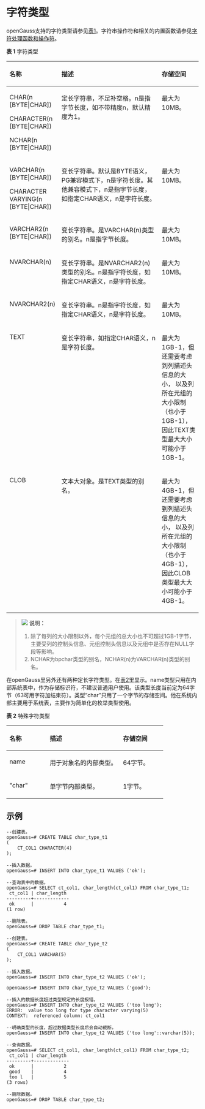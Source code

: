 # 字符类型<a name="ZH-CN_TOPIC_0289900587"></a>

openGauss支持的字符类型请参见[表1](#zh-cn_topic_0283136755_zh-cn_topic_0237121950_zh-cn_topic_0059777889_zh-cn_topic_0058966269_table29186418)。字符串操作符和相关的内置函数请参见[字符处理函数和操作符](字符处理函数和操作符.md)。

**表 1**  字符类型

<a name="zh-cn_topic_0283136755_zh-cn_topic_0237121950_zh-cn_topic_0059777889_zh-cn_topic_0058966269_table29186418"></a>
<table><thead align="left"><tr id="zh-cn_topic_0283136755_zh-cn_topic_0237121950_zh-cn_topic_0059777889_zh-cn_topic_0058966269_row3929052"><th class="cellrowborder" valign="top" width="26%" id="mcps1.2.4.1.1"><p id="zh-cn_topic_0283136755_zh-cn_topic_0237121950_zh-cn_topic_0059777889_zh-cn_topic_0058966269_p49817820"><a name="zh-cn_topic_0283136755_zh-cn_topic_0237121950_zh-cn_topic_0059777889_zh-cn_topic_0058966269_p49817820"></a><a name="zh-cn_topic_0283136755_zh-cn_topic_0237121950_zh-cn_topic_0059777889_zh-cn_topic_0058966269_p49817820"></a>名称</p>
</th>
<th class="cellrowborder" valign="top" width="53%" id="mcps1.2.4.1.2"><p id="zh-cn_topic_0283136755_zh-cn_topic_0237121950_zh-cn_topic_0059777889_zh-cn_topic_0058966269_p8711637"><a name="zh-cn_topic_0283136755_zh-cn_topic_0237121950_zh-cn_topic_0059777889_zh-cn_topic_0058966269_p8711637"></a><a name="zh-cn_topic_0283136755_zh-cn_topic_0237121950_zh-cn_topic_0059777889_zh-cn_topic_0058966269_p8711637"></a>描述</p>
</th>
<th class="cellrowborder" valign="top" width="21%" id="mcps1.2.4.1.3"><p id="zh-cn_topic_0283136755_zh-cn_topic_0237121950_zh-cn_topic_0059777889_zh-cn_topic_0058966269_p34553966"><a name="zh-cn_topic_0283136755_zh-cn_topic_0237121950_zh-cn_topic_0059777889_zh-cn_topic_0058966269_p34553966"></a><a name="zh-cn_topic_0283136755_zh-cn_topic_0237121950_zh-cn_topic_0059777889_zh-cn_topic_0058966269_p34553966"></a>存储空间</p>
</th>
</tr>
</thead>
<tbody><tr id="zh-cn_topic_0283136755_zh-cn_topic_0237121950_zh-cn_topic_0059777889_zh-cn_topic_0058966269_row47407823"><td class="cellrowborder" valign="top" width="26%" headers="mcps1.2.4.1.1 "><p id="zh-cn_topic_0283136755_zh-cn_topic_0237121950_zh-cn_topic_0059777889_zh-cn_topic_0058966269_p14828449"><a name="zh-cn_topic_0283136755_zh-cn_topic_0237121950_zh-cn_topic_0059777889_zh-cn_topic_0058966269_p14828449"></a><a name="zh-cn_topic_0283136755_zh-cn_topic_0237121950_zh-cn_topic_0059777889_zh-cn_topic_0058966269_p14828449"></a>CHAR(n [BYTE|CHAR])</p>
<p id="zh-cn_topic_0283136755_zh-cn_topic_0237121950_zh-cn_topic_0059777889_a43573b076a65437daa17aab83acb9fa3"><a name="zh-cn_topic_0283136755_zh-cn_topic_0237121950_zh-cn_topic_0059777889_a43573b076a65437daa17aab83acb9fa3"></a><a name="zh-cn_topic_0283136755_zh-cn_topic_0237121950_zh-cn_topic_0059777889_a43573b076a65437daa17aab83acb9fa3"></a>CHARACTER(n [BYTE|CHAR])</p>
<p id="zh-cn_topic_0283136755_zh-cn_topic_0237121950_zh-cn_topic_0059777889_ae30552cd3e8f4ffabd99de4be254a248"><a name="zh-cn_topic_0283136755_zh-cn_topic_0237121950_zh-cn_topic_0059777889_ae30552cd3e8f4ffabd99de4be254a248"></a><a name="zh-cn_topic_0283136755_zh-cn_topic_0237121950_zh-cn_topic_0059777889_ae30552cd3e8f4ffabd99de4be254a248"></a>NCHAR(n [BYTE|CHAR])</p>
</td>
<td class="cellrowborder" valign="top" width="53%" headers="mcps1.2.4.1.2 "><p id="zh-cn_topic_0283136755_zh-cn_topic_0237121950_zh-cn_topic_0059777889_zh-cn_topic_0058966269_p60253707"><a name="zh-cn_topic_0283136755_zh-cn_topic_0237121950_zh-cn_topic_0059777889_zh-cn_topic_0058966269_p60253707"></a><a name="zh-cn_topic_0283136755_zh-cn_topic_0237121950_zh-cn_topic_0059777889_zh-cn_topic_0058966269_p60253707"></a>定长字符串，不足补空格。n是指字节长度，如不带精度n，默认精度为1。</p>
</td>
<td class="cellrowborder" valign="top" width="21%" headers="mcps1.2.4.1.3 "><p id="zh-cn_topic_0283136755_zh-cn_topic_0237121950_zh-cn_topic_0059777889_zh-cn_topic_0058966269_p48712118"><a name="zh-cn_topic_0283136755_zh-cn_topic_0237121950_zh-cn_topic_0059777889_zh-cn_topic_0058966269_p48712118"></a><a name="zh-cn_topic_0283136755_zh-cn_topic_0237121950_zh-cn_topic_0059777889_zh-cn_topic_0058966269_p48712118"></a>最大为10MB。</p>
</td>
</tr>
<tr id="zh-cn_topic_0283136755_zh-cn_topic_0237121950_zh-cn_topic_0059777889_zh-cn_topic_0058966269_row35755883"><td class="cellrowborder" valign="top" width="26%" headers="mcps1.2.4.1.1 "><p id="zh-cn_topic_0283136755_zh-cn_topic_0237121950_zh-cn_topic_0059777889_zh-cn_topic_0058966269_p10545434"><a name="zh-cn_topic_0283136755_zh-cn_topic_0237121950_zh-cn_topic_0059777889_zh-cn_topic_0058966269_p10545434"></a><a name="zh-cn_topic_0283136755_zh-cn_topic_0237121950_zh-cn_topic_0059777889_zh-cn_topic_0058966269_p10545434"></a>VARCHAR(n [BYTE|CHAR])</p>
<p id="zh-cn_topic_0283136755_zh-cn_topic_0237121950_zh-cn_topic_0059777889_a1df97d3ea8c543498935d676762f6f0b"><a name="zh-cn_topic_0283136755_zh-cn_topic_0237121950_zh-cn_topic_0059777889_a1df97d3ea8c543498935d676762f6f0b"></a><a name="zh-cn_topic_0283136755_zh-cn_topic_0237121950_zh-cn_topic_0059777889_a1df97d3ea8c543498935d676762f6f0b"></a>CHARACTER VARYING(n [BYTE|CHAR])</p>
</td>
<td class="cellrowborder" valign="top" width="53%" headers="mcps1.2.4.1.2 "><p id="zh-cn_topic_0283136755_zh-cn_topic_0237121950_zh-cn_topic_0059777889_zh-cn_topic_0058966269_p48873821"><a name="zh-cn_topic_0283136755_zh-cn_topic_0237121950_zh-cn_topic_0059777889_zh-cn_topic_0058966269_p48873821"></a><a name="zh-cn_topic_0283136755_zh-cn_topic_0237121950_zh-cn_topic_0059777889_zh-cn_topic_0058966269_p48873821"></a>变长字符串。默认是BYTE语义，PG兼容模式下，n是字符长度。其他兼容模式下，n是指字节长度，如指定CHAR语义，n是字符长度。</p>
</td>
<td class="cellrowborder" valign="top" width="21%" headers="mcps1.2.4.1.3 "><p id="zh-cn_topic_0283136755_zh-cn_topic_0237121950_zh-cn_topic_0059777889_zh-cn_topic_0058966269_p66465437"><a name="zh-cn_topic_0283136755_zh-cn_topic_0237121950_zh-cn_topic_0059777889_zh-cn_topic_0058966269_p66465437"></a><a name="zh-cn_topic_0283136755_zh-cn_topic_0237121950_zh-cn_topic_0059777889_zh-cn_topic_0058966269_p66465437"></a>最大为10MB。</p>
</td>
</tr>
<tr id="zh-cn_topic_0283136755_zh-cn_topic_0237121950_zh-cn_topic_0059777889_zh-cn_topic_0058966269_row61318023"><td class="cellrowborder" valign="top" width="26%" headers="mcps1.2.4.1.1 "><p id="zh-cn_topic_0283136755_zh-cn_topic_0237121950_zh-cn_topic_0059777889_zh-cn_topic_0058966269_p703948"><a name="zh-cn_topic_0283136755_zh-cn_topic_0237121950_zh-cn_topic_0059777889_zh-cn_topic_0058966269_p703948"></a><a name="zh-cn_topic_0283136755_zh-cn_topic_0237121950_zh-cn_topic_0059777889_zh-cn_topic_0058966269_p703948"></a>VARCHAR2(n [BYTE|CHAR])</p>
</td>
<td class="cellrowborder" valign="top" width="53%" headers="mcps1.2.4.1.2 "><p id="zh-cn_topic_0283136755_zh-cn_topic_0237121950_zh-cn_topic_0059777889_zh-cn_topic_0058966269_p57019842"><a name="zh-cn_topic_0283136755_zh-cn_topic_0237121950_zh-cn_topic_0059777889_zh-cn_topic_0058966269_p57019842"></a><a name="zh-cn_topic_0283136755_zh-cn_topic_0237121950_zh-cn_topic_0059777889_zh-cn_topic_0058966269_p57019842"></a>变长字符串。是VARCHAR(n)类型的别名。n是指字节长度。</p>
</td>
<td class="cellrowborder" valign="top" width="21%" headers="mcps1.2.4.1.3 "><p id="zh-cn_topic_0283136755_zh-cn_topic_0237121950_zh-cn_topic_0059777889_zh-cn_topic_0058966269_p55204496"><a name="zh-cn_topic_0283136755_zh-cn_topic_0237121950_zh-cn_topic_0059777889_zh-cn_topic_0058966269_p55204496"></a><a name="zh-cn_topic_0283136755_zh-cn_topic_0237121950_zh-cn_topic_0059777889_zh-cn_topic_0058966269_p55204496"></a>最大为10MB。</p>
</td>
</tr>
<tr id="row936115210819"><td class="cellrowborder" valign="top" width="26%" headers="mcps1.2.4.1.1 "><p id="p1349671213814"><a name="p1349671213814"></a><a name="p1349671213814"></a>NVARCHAR(n)</p>
</td>
<td class="cellrowborder" valign="top" width="53%" headers="mcps1.2.4.1.2 "><p id="p64967129818"><a name="p64967129818"></a><a name="p64967129818"></a>变长字符串。是NVARCHAR2(n)类型的别名。n是指字符长度，如指定CHAR语义，n是字符长度。</p>
</td>
<td class="cellrowborder" valign="top" width="21%" headers="mcps1.2.4.1.3 "><p id="p04961126816"><a name="p04961126816"></a><a name="p04961126816"></a>最大为10MB。</p>
</td>
</tr>
<tr id="zh-cn_topic_0283136755_zh-cn_topic_0237121950_zh-cn_topic_0059777889_zh-cn_topic_0058966269_row26286999"><td class="cellrowborder" valign="top" width="26%" headers="mcps1.2.4.1.1 "><p id="zh-cn_topic_0283136755_zh-cn_topic_0237121950_zh-cn_topic_0059777889_zh-cn_topic_0058966269_p48872202"><a name="zh-cn_topic_0283136755_zh-cn_topic_0237121950_zh-cn_topic_0059777889_zh-cn_topic_0058966269_p48872202"></a><a name="zh-cn_topic_0283136755_zh-cn_topic_0237121950_zh-cn_topic_0059777889_zh-cn_topic_0058966269_p48872202"></a>NVARCHAR2(n)</p>
</td>
<td class="cellrowborder" valign="top" width="53%" headers="mcps1.2.4.1.2 "><p id="zh-cn_topic_0283136755_zh-cn_topic_0237121950_zh-cn_topic_0059777889_zh-cn_topic_0058966269_p66334269"><a name="zh-cn_topic_0283136755_zh-cn_topic_0237121950_zh-cn_topic_0059777889_zh-cn_topic_0058966269_p66334269"></a><a name="zh-cn_topic_0283136755_zh-cn_topic_0237121950_zh-cn_topic_0059777889_zh-cn_topic_0058966269_p66334269"></a>变长字符串。n是指字符长度，如指定CHAR语义，n是字符长度。</p>
</td>
<td class="cellrowborder" valign="top" width="21%" headers="mcps1.2.4.1.3 "><p id="zh-cn_topic_0283136755_zh-cn_topic_0237121950_zh-cn_topic_0059777889_zh-cn_topic_0058966269_p4366680"><a name="zh-cn_topic_0283136755_zh-cn_topic_0237121950_zh-cn_topic_0059777889_zh-cn_topic_0058966269_p4366680"></a><a name="zh-cn_topic_0283136755_zh-cn_topic_0237121950_zh-cn_topic_0059777889_zh-cn_topic_0058966269_p4366680"></a>最大为10MB。</p>
</td>
</tr>
<tr id="zh-cn_topic_0283136755_zh-cn_topic_0237121950_zh-cn_topic_0059777889_zh-cn_topic_0058966269_row61434756"><td class="cellrowborder" valign="top" width="26%" headers="mcps1.2.4.1.1 "><p id="zh-cn_topic_0283136755_zh-cn_topic_0237121950_zh-cn_topic_0059777889_zh-cn_topic_0058966269_p51104240"><a name="zh-cn_topic_0283136755_zh-cn_topic_0237121950_zh-cn_topic_0059777889_zh-cn_topic_0058966269_p51104240"></a><a name="zh-cn_topic_0283136755_zh-cn_topic_0237121950_zh-cn_topic_0059777889_zh-cn_topic_0058966269_p51104240"></a>TEXT</p>
</td>
<td class="cellrowborder" valign="top" width="53%" headers="mcps1.2.4.1.2 "><p id="zh-cn_topic_0283136755_zh-cn_topic_0237121950_zh-cn_topic_0059777889_zh-cn_topic_0058966269_p32527216"><a name="zh-cn_topic_0283136755_zh-cn_topic_0237121950_zh-cn_topic_0059777889_zh-cn_topic_0058966269_p32527216"></a><a name="zh-cn_topic_0283136755_zh-cn_topic_0237121950_zh-cn_topic_0059777889_zh-cn_topic_0058966269_p32527216"></a>变长字符串，如指定CHAR语义，n是字符长度。</p>
</td>
<td class="cellrowborder" valign="top" width="21%" headers="mcps1.2.4.1.3 "><p id="zh-cn_topic_0283136755_p179753542501"><a name="zh-cn_topic_0283136755_p179753542501"></a><a name="zh-cn_topic_0283136755_p179753542501"></a>最大为1GB-1，但还需要考虑到列描述头信息的大小， 以及列所在元组的大小限制（也小于1GB-1），因此TEXT类型最大大小可能小于1GB-1。</p>
</td>
</tr>
<tr id="zh-cn_topic_0283136755_row3614101912518"><td class="cellrowborder" valign="top" width="26%" headers="mcps1.2.4.1.1 "><p id="zh-cn_topic_0283136755_p82741626115115"><a name="zh-cn_topic_0283136755_p82741626115115"></a><a name="zh-cn_topic_0283136755_p82741626115115"></a>CLOB</p>
</td>
<td class="cellrowborder" valign="top" width="53%" headers="mcps1.2.4.1.2 "><p id="zh-cn_topic_0283136755_p5275132610513"><a name="zh-cn_topic_0283136755_p5275132610513"></a><a name="zh-cn_topic_0283136755_p5275132610513"></a>文本大对象。是TEXT类型的别名。</p>
</td>
<td class="cellrowborder" valign="top" width="21%" headers="mcps1.2.4.1.3 "><p id="zh-cn_topic_0283136755_p15491232135111"><a name="zh-cn_topic_0283136755_p15491232135111"></a><a name="zh-cn_topic_0283136755_p15491232135111"></a>最大为4GB-1，但还需要考虑到列描述头信息的大小， 以及列所在元组的大小限制（也小于4GB-1），因此CLOB类型最大大小可能小于4GB-1。</p>
</td>
</tr>
</tbody>
</table>

>![](public_sys-resources/icon-note.gif) **说明：** 
>
>1.  除了每列的大小限制以外，每个元组的总大小也不可超过1GB-1字节，主要受列的控制头信息、元组控制头信息以及元组中是否存在NULL字段等影响。
>2.  NCHAR为bpchar类型的别名，NCHAR\(n\)为VARCHAR\(n\)类型的别名。

在openGauss里另外还有两种定长字符类型。在[表2](#zh-cn_topic_0283136755_zh-cn_topic_0237121950_zh-cn_topic_0059777889_tf74658686f5e4d979adf0ac04769ea16)里显示。name类型只用在内部系统表中，作为存储标识符，不建议普通用户使用。该类型长度当前定为64字节（63可用字符加结束符）。类型“char”只用了一个字节的存储空间。他在系统内部主要用于系统表，主要作为简单化的枚举类型使用。

**表 2**  特殊字符类型

<a name="zh-cn_topic_0283136755_zh-cn_topic_0237121950_zh-cn_topic_0059777889_tf74658686f5e4d979adf0ac04769ea16"></a>
<table><thead align="left"><tr id="zh-cn_topic_0283136755_zh-cn_topic_0237121950_zh-cn_topic_0059777889_re0c38be161454bb99fb56d330ee9b8c3"><th class="cellrowborder" valign="top" width="25.69%" id="mcps1.2.4.1.1"><p id="zh-cn_topic_0283136755_zh-cn_topic_0237121950_zh-cn_topic_0059777889_a33f5ac05b51d4727ba724d2c48228870"><a name="zh-cn_topic_0283136755_zh-cn_topic_0237121950_zh-cn_topic_0059777889_a33f5ac05b51d4727ba724d2c48228870"></a><a name="zh-cn_topic_0283136755_zh-cn_topic_0237121950_zh-cn_topic_0059777889_a33f5ac05b51d4727ba724d2c48228870"></a>名称</p>
</th>
<th class="cellrowborder" valign="top" width="46.7%" id="mcps1.2.4.1.2"><p id="zh-cn_topic_0283136755_zh-cn_topic_0237121950_zh-cn_topic_0059777889_a77dbc02b640f409c8237edc674ec1d52"><a name="zh-cn_topic_0283136755_zh-cn_topic_0237121950_zh-cn_topic_0059777889_a77dbc02b640f409c8237edc674ec1d52"></a><a name="zh-cn_topic_0283136755_zh-cn_topic_0237121950_zh-cn_topic_0059777889_a77dbc02b640f409c8237edc674ec1d52"></a>描述</p>
</th>
<th class="cellrowborder" valign="top" width="27.61%" id="mcps1.2.4.1.3"><p id="zh-cn_topic_0283136755_zh-cn_topic_0237121950_zh-cn_topic_0059777889_ac84a054135394f6d9ed96359a847e99c"><a name="zh-cn_topic_0283136755_zh-cn_topic_0237121950_zh-cn_topic_0059777889_ac84a054135394f6d9ed96359a847e99c"></a><a name="zh-cn_topic_0283136755_zh-cn_topic_0237121950_zh-cn_topic_0059777889_ac84a054135394f6d9ed96359a847e99c"></a>存储空间</p>
</th>
</tr>
</thead>
<tbody><tr id="zh-cn_topic_0283136755_zh-cn_topic_0237121950_zh-cn_topic_0059777889_r1afbf1d8c67a4c35837ae29bef5e4e82"><td class="cellrowborder" valign="top" width="25.69%" headers="mcps1.2.4.1.1 "><p id="zh-cn_topic_0283136755_zh-cn_topic_0237121950_zh-cn_topic_0059777889_af4bdf936e91b4ba4b115d008e4adc459"><a name="zh-cn_topic_0283136755_zh-cn_topic_0237121950_zh-cn_topic_0059777889_af4bdf936e91b4ba4b115d008e4adc459"></a><a name="zh-cn_topic_0283136755_zh-cn_topic_0237121950_zh-cn_topic_0059777889_af4bdf936e91b4ba4b115d008e4adc459"></a>name</p>
</td>
<td class="cellrowborder" valign="top" width="46.7%" headers="mcps1.2.4.1.2 "><p id="zh-cn_topic_0283136755_zh-cn_topic_0237121950_zh-cn_topic_0059777889_adb6b55f2cd0248ff8c4fa3052903abd5"><a name="zh-cn_topic_0283136755_zh-cn_topic_0237121950_zh-cn_topic_0059777889_adb6b55f2cd0248ff8c4fa3052903abd5"></a><a name="zh-cn_topic_0283136755_zh-cn_topic_0237121950_zh-cn_topic_0059777889_adb6b55f2cd0248ff8c4fa3052903abd5"></a>用于对象名的内部类型。</p>
</td>
<td class="cellrowborder" valign="top" width="27.61%" headers="mcps1.2.4.1.3 "><p id="zh-cn_topic_0283136755_zh-cn_topic_0237121950_zh-cn_topic_0059777889_ac4e5f7b1a5604d53b242a9f23b417afd"><a name="zh-cn_topic_0283136755_zh-cn_topic_0237121950_zh-cn_topic_0059777889_ac4e5f7b1a5604d53b242a9f23b417afd"></a><a name="zh-cn_topic_0283136755_zh-cn_topic_0237121950_zh-cn_topic_0059777889_ac4e5f7b1a5604d53b242a9f23b417afd"></a>64字节。</p>
</td>
</tr>
<tr id="zh-cn_topic_0283136755_zh-cn_topic_0237121950_zh-cn_topic_0059777889_r7c2fd5b1ff06491db48002b2674a0ad3"><td class="cellrowborder" valign="top" width="25.69%" headers="mcps1.2.4.1.1 "><p id="zh-cn_topic_0283136755_zh-cn_topic_0237121950_zh-cn_topic_0059777889_a439ae6477466482bba7b196ca1141a69"><a name="zh-cn_topic_0283136755_zh-cn_topic_0237121950_zh-cn_topic_0059777889_a439ae6477466482bba7b196ca1141a69"></a><a name="zh-cn_topic_0283136755_zh-cn_topic_0237121950_zh-cn_topic_0059777889_a439ae6477466482bba7b196ca1141a69"></a>"char"</p>
</td>
<td class="cellrowborder" valign="top" width="46.7%" headers="mcps1.2.4.1.2 "><p id="zh-cn_topic_0283136755_zh-cn_topic_0237121950_zh-cn_topic_0059777889_adc569ac2c8e24b0aa2fe9aabceadbff8"><a name="zh-cn_topic_0283136755_zh-cn_topic_0237121950_zh-cn_topic_0059777889_adc569ac2c8e24b0aa2fe9aabceadbff8"></a><a name="zh-cn_topic_0283136755_zh-cn_topic_0237121950_zh-cn_topic_0059777889_adc569ac2c8e24b0aa2fe9aabceadbff8"></a>单字节内部类型。</p>
</td>
<td class="cellrowborder" valign="top" width="27.61%" headers="mcps1.2.4.1.3 "><p id="zh-cn_topic_0283136755_zh-cn_topic_0237121950_zh-cn_topic_0059777889_a23ddef21979e4f87b21a34a7cad6bc2b"><a name="zh-cn_topic_0283136755_zh-cn_topic_0237121950_zh-cn_topic_0059777889_a23ddef21979e4f87b21a34a7cad6bc2b"></a><a name="zh-cn_topic_0283136755_zh-cn_topic_0237121950_zh-cn_topic_0059777889_a23ddef21979e4f87b21a34a7cad6bc2b"></a>1字节。</p>
</td>
</tr>
</tbody>
</table>

## 示例<a name="zh-cn_topic_0283136755_zh-cn_topic_0237121950_zh-cn_topic_0059777889_s448ecb1ff2224d11ababab3c04331d89"></a>

```
--创建表。
openGauss=# CREATE TABLE char_type_t1 
(
    CT_COL1 CHARACTER(4)
);

--插入数据。
openGauss=# INSERT INTO char_type_t1 VALUES ('ok');

--查询表中的数据。
openGauss=# SELECT ct_col1, char_length(ct_col1) FROM char_type_t1;
 ct_col1 | char_length 
---------+-------------
 ok      |           4
(1 row)

--删除表。
openGauss=# DROP TABLE char_type_t1;

--创建表。
openGauss=# CREATE TABLE char_type_t2  
(
    CT_COL1 VARCHAR(5)
);

--插入数据。
openGauss=# INSERT INTO char_type_t2 VALUES ('ok');

openGauss=# INSERT INTO char_type_t2 VALUES ('good');

--插入的数据长度超过类型规定的长度报错。
openGauss=# INSERT INTO char_type_t2 VALUES ('too long');
ERROR:  value too long for type character varying(5)
CONTEXT:  referenced column: ct_col1

--明确类型的长度，超过数据类型长度后会自动截断。
openGauss=# INSERT INTO char_type_t2 VALUES ('too long'::varchar(5));

--查询数据。
openGauss=# SELECT ct_col1, char_length(ct_col1) FROM char_type_t2;
 ct_col1 | char_length 
---------+-------------
 ok      |           2
 good    |           4
 too l   |           5
(3 rows)

--删除数据。
openGauss=# DROP TABLE char_type_t2;
```

